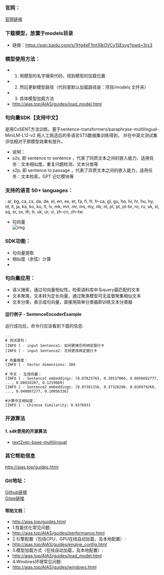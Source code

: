### 官网：
[官网链接](http://www.aias.top/)

### 下载模型，放置于models目录
- 链接：https://pan.baidu.com/s/1Hg4eF1IntXlkOVCy1SEsyg?pwd=3rs3

### 模型使用方法：
- 1. 用模型的名字搜索代码，找到模型的加载位置
- 2. 然后更新模型路径（代码里默认加载路径是：项目/models 文件夹）
- 3. 具体模型加载方法
- http://aias.top/AIAS/guides/load_model.html


### 句向量SDK【支持中文】
是用CoSENT方法训练，基于sentence-transformers/paraphrase-multilingual-MiniLM-L12-v2
用人工挑选后的多语言STS数据集训练得到， 并在中英文测试集评估相对于原模型效果有提升。
- 说明：
- s2s, 即 sentence to sentence ，代表了同质文本之间的嵌入能力，适用任务：文本相似度，重复问题检测，文本分类等
- s2p, 即 sentence to passage ，代表了异质文本之间的嵌入能力，适用任务：文本检索，GPT 记忆模块等


### 支持的语言 50+ languages：
: ar, bg, ca, cs, da, de, el, en, es, et, fa, fi, fr, fr-ca, gl, gu, he, hi, 
hr, hu, hy, id, it, ja, ka, ko, ku, lt, lv, mk, mn, mr, ms, my, nb, nl, pl, pt, pt-br, 
ro, ru, sk, sl, sq, sr, sv, th, tr, uk, ur, vi, zh-cn, zh-tw.

- 句向量    
  ![img](https://aias-home.oss-cn-beijing.aliyuncs.com/AIAS/nlp_sdks/Universal-Sentence-Encoder.png)


### SDK功能：
- 句向量提取
- 相似度（余弦）计算
- 
### 句向量应用：
- 语义搜索，通过句向量相似性，检索语料库中与query最匹配的文本
- 文本聚类，文本转为定长向量，通过聚类模型可无监督聚集相似文本
- 文本分类，表示成句向量，直接用简单分类器即训练文本分类器
  


#### 运行例子 - SentenceEncoderExample
运行成功后，命令行应该看到下面的信息:
```text
...
# 测试语句：
[INFO ] - input Sentence1: 如何更换花呗绑定银行卡
[INFO ] - input Sentence2: 花呗更改绑定银行卡

# 向量维度：
[INFO ] - Vector dimensions: 384

# 中文 - 生成向量：
[INFO ] - Sentence1 embeddings: [0.07825765, 0.39537004, 0.0050692777, ..., 0.08910287, 0.1219089]
[INFO ] - Sentence2 embeddings: [0.07381156, 0.37328288, 0.026979268,  ..., 0.040807277, 0.10056336]

#计算中文相似度：
[INFO ] - Chinese Similarity: 0.9376931

```

### 开源算法
#### 1. sdk使用的开源算法
- [text2vec-base-multilingual](https://huggingface.co/shibing624/text2vec-base-multilingual)




### 其它帮助信息
http://aias.top/guides.html


### Git地址：
[Github链接](https://github.com/mymagicpower/AIAS)    
[Gitee链接](https://gitee.com/mymagicpower/AIAS)


#### 帮助文档：
- http://aias.top/guides.html
- 1.性能优化常见问题:
- http://aias.top/AIAS/guides/performance.html
- 2.引擎配置（包括CPU，GPU在线自动加载，及本地配置）:
- http://aias.top/AIAS/guides/engine_config.html
- 3.模型加载方式（在线自动加载，及本地配置）:
- http://aias.top/AIAS/guides/load_model.html
- 4.Windows环境常见问题:
- http://aias.top/AIAS/guides/windows.html

